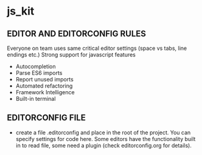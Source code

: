 # js_kit

## EDITOR AND EDITORCONFIG RULES
Everyone on team uses same critical editor settings (space vs tabs, line endings etc.)
Strong support for javascript features 
* Autocompletion
* Parse ES6 imports
* Report unused imports
* Automated refactoring
* Framework Intelligence
* Built-in terminal

## EDITORCONFIG FILE 
* create a file .editorconfig and place in the root of the project. You can specify settings for code here. Some editors have
   the functionality built in to read file, some need a plugin (check editorconfig.org for details).
 
